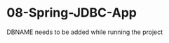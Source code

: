 # 08-Spring-JDBC-App


<property name="url" value="jdbc:mysql://localhost:3306/DBNAME" />


DBNAME needs to be added while running the project

